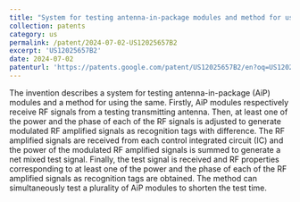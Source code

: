 ```yaml
---
title: "System for testing antenna-in-package modules and method for using the same"
collection: patents
category: us
permalink: /patent/2024-07-02-US12025657B2
excerpt: 'US12025657B2'
date: 2024-07-02
patenturl: 'https://patents.google.com/patent/US12025657B2/en?oq=US12025657B2'
---
```


The invention describes a system for testing antenna-in-package (AiP) modules and a method for using the same. Firstly, AiP modules respectively receive RF signals from a testing transmitting antenna. Then, at least one of the power and the phase of each of the RF signals is adjusted to generate modulated RF amplified signals as recognition tags with difference. The RF amplified signals are received from each control integrated circuit (IC) and the power of the modulated RF amplified signals is summed to generate a net mixed test signal. Finally, the test signal is received and RF properties corresponding to at least one of the power and the phase of each of the RF amplified signals as recognition tags are obtained. The method can simultaneously test a plurality of AiP modules to shorten the test time.